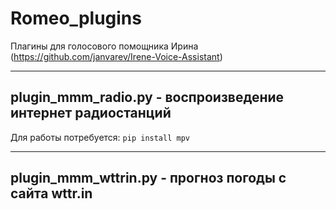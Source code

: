 # Romeo_plugins

Плагины для голосового помощника Ирина (https://github.com/janvarev/Irene-Voice-Assistant)

---

## plugin_mmm_radio.py - воспроизведение интернет радиостанций
Для работы потребуется:
`pip install mpv`

---

## plugin_mmm_wttrin.py - прогноз погоды с сайта wttr.in
